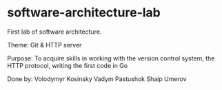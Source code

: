# software-architecture-lab

First lab of software architecture.

Theme: Git & HTTP server

Purpose: To acquire skills in working with the version control system, the HTTP protocol,
writing the first code in Go

Done by:
Volodymyr Kosinsky
Vadym Pastushok
Shaip Umerov